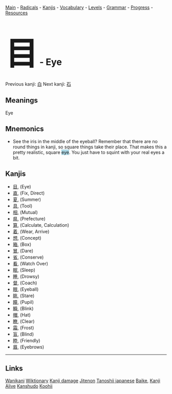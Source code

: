 <style> bigfont {font-size: 100px}</style>


[Main](../README.md) -
[Radicals](../radicals.md) -
[Kanjis](../kanjis.md) -
[Vocabulary](../vocabulary.md) -
[Levels](../levels.md) -
[Grammar](../grammar.md) - 
[Progress](../progress.md) -
[Resources](../resources.md)
# <bigfont> 目</bigfont> - Eye 

Previous kanji: [白](白.md) Next kanji: [石](石.md) 

## Meanings
 Eye
## Mnemonics
 * See the iris in the middle of the eyeball? Remember that there are no round things in kanji, so square things take their place. That makes this a pretty realistic, square <span style="background-color:#ADD8E6"> eye</span>. You just have to squint with your real eyes a bit.


## Kanjis
 * [目](../kanjis/目.md), (Eye)
* [直](../kanjis/直.md), (Fix, Direct)
* [夏](../kanjis/夏.md), (Summer)
* [具](../kanjis/具.md), (Tool)
* [相](../kanjis/相.md), (Mutual)
* [県](../kanjis/県.md), (Prefecture)
* [算](../kanjis/算.md), (Calculate, Calculation)
* [着](../kanjis/着.md), (Wear, Arrive)
* [想](../kanjis/想.md), (Concept)
* [箱](../kanjis/箱.md), (Box)
* [冒](../kanjis/冒.md), (Dare)
* [省](../kanjis/省.md), (Conserve)
* [看](../kanjis/看.md), (Watch Over)
* [眠](../kanjis/眠.md), (Sleep)
* [睡](../kanjis/睡.md), (Drowsy)
* [督](../kanjis/督.md), (Coach)
* [眼](../kanjis/眼.md), (Eyeball)
* [眺](../kanjis/眺.md), (Stare)
* [瞳](../kanjis/瞳.md), (Pupil)
* [瞬](../kanjis/瞬.md), (Blink)
* [帽](../kanjis/帽.md), (Hat)
* [瞭](../kanjis/瞭.md), (Clear)
* [霜](../kanjis/霜.md), (Frost)
* [盲](../kanjis/盲.md), (Blind)
* [睦](../kanjis/睦.md), (Friendly)
* [眉](../kanjis/眉.md), (Eyebrows)



---


## Links 


[Wanikani](https://www.wanikani.com/kanji/目)
[Wiktionary](https://en.wiktionary.org/wiki/目)
[Kanji damage](http://www.kanjidamage.com/kanji/search?utf8=✓&q=目)
[Jitenon](https://jitenon.com/kanji/目)
[Tanoshii japanese](https://www.tanoshiijapanese.com/dictionary/kanji.cfm?k=目)
[Baike](https://baike.baidu.com/item/目),
[Kanji Alive](https://app.kanjialive.com/目)
[Kanshudo](https://www.kanshudo.com/searchmn?q=目)
[Koohii](https://kanji.koohii.com/study/kanji/目)

